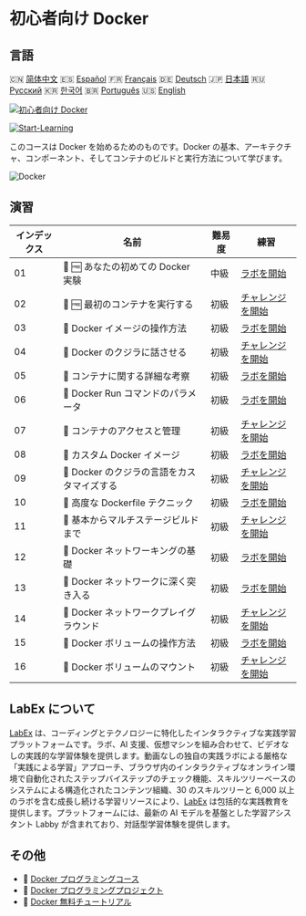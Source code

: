 # 初心者向け Docker

## 言語

🇨🇳 [简体中文](README_zh.md) 🇪🇸 [Español](README_es.md) 🇫🇷 [Français](README_fr.md) 🇩🇪 [Deutsch](README_de.md) 🇯🇵 [日本語](README_ja.md) 🇷🇺 [Русский](README_ru.md) 🇰🇷 [한국어](README_ko.md) 🇧🇷 [Português](README_pt.md) 🇺🇸 [English](README.md) 

[![初心者向け Docker](https://cover-creator.labex.io/docker-for-beginners.png?lang=ja)](https://labex.io/ja/courses/docker-for-beginners)

[![Start-Learning](https://img.shields.io/badge/Start-Learning-whitesmoke?style=for-the-badge)](https://labex.io/ja/courses/docker-for-beginners)

このコースは Docker を始めるためのものです。Docker の基本、アーキテクチャ、コンポーネント、そしてコンテナのビルドと実行方法について学びます。

![Docker](https://img.shields.io/badge/Docker-whitesmoke?style=for-the-badge&logo=docker)


## 演習

|   インデックス | 名前                                        | 難易度   | 練習                                                                                                                                                |
|----------------|---------------------------------------------|----------|-----------------------------------------------------------------------------------------------------------------------------------------------------|
|             01 | 🧩 🆓 あなたの初めての Docker 実験          | 中級     | <a target='_blank' href='https://labex.io/ja/labs/docker-your-first-docker-lab-92719?course=docker-for-beginners'>ラボを開始</a>                    |
|             02 | 🎯 🆓 最初のコンテナを実行する              | 初級     | <a target='_blank' href='https://labex.io/ja/labs/docker-run-your-first-container-388943?course=docker-for-beginners'>チャレンジを開始</a>          |
|             03 | 🧩  Docker イメージの操作方法               | 初級     | <a target='_blank' href='https://labex.io/ja/labs/docker-working-with-docker-images-388939?course=docker-for-beginners'>ラボを開始</a>              |
|             04 | 🎯  Docker のクジラに話させる               | 初級     | <a target='_blank' href='https://labex.io/ja/labs/docker-make-a-docker-whale-speak-388948?course=docker-for-beginners'>チャレンジを開始</a>         |
|             05 | 🧩  コンテナに関する詳細な考察              | 初級     | <a target='_blank' href='https://labex.io/ja/labs/docker-diving-deeper-into-containers-388951?course=docker-for-beginners'>ラボを開始</a>           |
|             06 | 🧩  Docker Run コマンドのパラメータ         | 初級     | <a target='_blank' href='https://labex.io/ja/labs/docker-docker-run-command-parameters-389228?course=docker-for-beginners'>ラボを開始</a>           |
|             07 | 🎯  コンテナのアクセスと管理                | 初級     | <a target='_blank' href='https://labex.io/ja/labs/docker-access-and-manage-containers-389192?course=docker-for-beginners'>チャレンジを開始</a>      |
|             08 | 🧩  カスタム Docker イメージ                | 初級     | <a target='_blank' href='https://labex.io/ja/labs/docker-custom-docker-images-389185?course=docker-for-beginners'>ラボを開始</a>                    |
|             09 | 🎯  Docker のクジラの言語をカスタマイズする | 初級     | <a target='_blank' href='https://labex.io/ja/labs/docker-customize-docker-whale-s-language-389015?course=docker-for-beginners'>チャレンジを開始</a> |
|             10 | 🧩  高度な Dockerfile テクニック            | 初級     | <a target='_blank' href='https://labex.io/ja/labs/docker-advanced-dockerfile-techniques-389027?course=docker-for-beginners'>ラボを開始</a>          |
|             11 | 🎯  基本からマルチステージビルドまで        | 初級     | <a target='_blank' href='https://labex.io/ja/labs/docker-from-basics-to-multi-stage-builds-389193?course=docker-for-beginners'>チャレンジを開始</a> |
|             12 | 🧩  Docker ネットワーキングの基礎           | 初級     | <a target='_blank' href='https://labex.io/ja/labs/docker-docker-networking-basics-389048?course=docker-for-beginners'>ラボを開始</a>                |
|             13 | 🧩  Docker ネットワークに深く突き入る       | 初級     | <a target='_blank' href='https://labex.io/ja/labs/docker-dive-into-docker-networking-389047?course=docker-for-beginners'>ラボを開始</a>             |
|             14 | 🎯  Docker ネットワークプレイグラウンド     | 初級     | <a target='_blank' href='https://labex.io/ja/labs/docker-docker-network-playground-389054?course=docker-for-beginners'>チャレンジを開始</a>         |
|             15 | 🧩  Docker ボリュームの操作方法             | 初級     | <a target='_blank' href='https://labex.io/ja/labs/docker-working-with-docker-volumes-389189?course=docker-for-beginners'>ラボを開始</a>             |
|             16 | 🎯  Docker ボリュームのマウント             | 初級     | <a target='_blank' href='https://labex.io/ja/labs/docker-docker-volume-mounting-389116?course=docker-for-beginners'>チャレンジを開始</a>            |

## LabEx について

[LabEx](https://labex.io) は、コーディングとテクノロジーに特化したインタラクティブな実践学習プラットフォームです。ラボ、AI 支援、仮想マシンを組み合わせて、ビデオなしの実践的な学習体験を提供します。動画なしの独自の実践ラボによる厳格な「実践による学習」アプローチ、ブラウザ内のインタラクティブなオンライン環境で自動化されたステップバイステップのチェック機能、スキルツリーベースのシステムによる構造化されたコンテンツ組織、30 のスキルツリーと 6,000 以上のラボを含む成長し続ける学習リソースにより、[LabEx](https://labex.io) は包括的な実践教育を提供します。プラットフォームには、最新の AI モデルを基盤とした学習アシスタント Labby が含まれており、対話型学習体験を提供します。

## その他

- 🔗 [Docker プログラミングコース](https://github.com/labex-labs/awesome-programming-courses)
- 🔗 [Docker プログラミングプロジェクト](https://github.com/labex-labs/awesome-programming-projects)
- 🔗 [Docker 無料チュートリアル](https://github.com/labex-labs/docker-free-tutorials)

